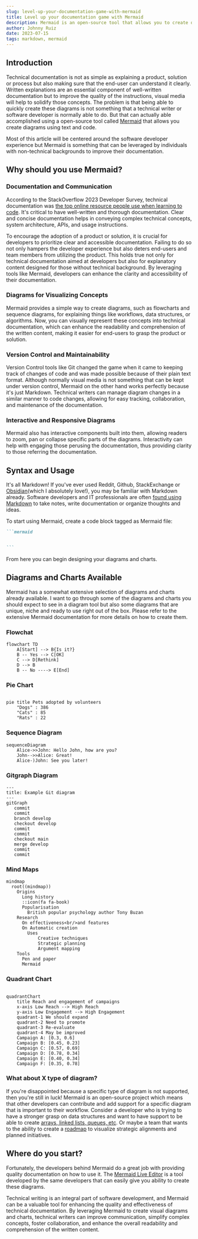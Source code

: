 ```yaml
---
slug: level-up-your-documentation-game-with-mermaid
title: Level up your documentation game with Mermaid
description: Mermaid is an open-source tool that allows you to create diagrams using text and code. This article will go over why you should use Mermaid, how to use it and the diagrams and charts available.
author: Johnny Ruiz
date: 2023-07-15
tags: markdown, mermaid
---
```


## Introduction

Technical documentation is not as simple as explaining a product, solution or process but also making sure that the end-user can understand it clearly. Written explanations are an essential component of well-written documentation but to improve the quality of the instructions, visual media will help to solidify those concepts. The problem is that being able to quickly create these diagrams is not something that a technical writer or software developer is normally able to do. But that can actually able accomplished using a open-source tool called [Mermaid](https://mermaid.js.org/) that allows you create diagrams using text and code.

Most of this article will be centered around the software developer experience but Mermaid is something that can be leveraged by individuals with non-technical backgrounds to improve their documentation.

## Why should you use Mermaid?

### Documentation and Communication

According to the StackOverflow 2023 Developer Survey, technical documentation was [the top online resource people use when learning to code](https://survey.stackoverflow.co/2023/#section-learning-to-code-online-resources-to-learn-how-to-code). It's critical to have well-written and thorough documentation. Clear and concise documentation helps in conveying complex technical concepts, system architecture, APIs, and usage instructions.

To encourage the adoption of a product or solution, it is crucial for developers to prioritize clear and accessible documentation. Failing to do so not only hampers the developer experience but also deters end-users and team members from utilizing the product. This holds true not only for technical documentation aimed at developers but also for explanatory content designed for those without technical background. By leveraging tools like Mermaid, developers can enhance the clarity and accessibility of their documentation.

### Diagrams for Visualizing Concepts

Mermaid provides a simple way to create diagrams, such as flowcharts and sequence diagrams, for explaining things like workflows, data structures, or algorithms. Now, you can visually represent these concepts into technical documentation, which can enhance the readability and comprehension of the written content, making it easier for end-users to grasp the product or solution.

### Version Control and Maintainability

Version Control tools like Git changed the game when it came to keeping track of changes of code and was made possible because of their plain text format. Although normally visual media is not something that can be kept under version control, Mermaid on the other hand works perfectly because it's just Markdown. Technical writers can manage diagram changes in a similar manner to code changes, allowing for easy tracking, collaboration, and maintenance of the documentation.

### Interactive and Responsive Diagrams

Mermaid also has interactive components built into them, allowing readers to zoom, pan or collapse specific parts of the diagrams. Interactivity can help with engaging those perusing the documentation, thus providing clarity to those referring the documentation.

## Syntax and Usage

It's all Markdown! If you've ever used Reddit, Github, StackExchange or [Obsidian](https://obsidian.md/)(which I absolutely love!), you may be familiar with Markdown already. Software developers and IT professionals are often [found using Markdown](https://survey.stackoverflow.co/2023/#section-most-popular-technologies-asynchronous-tools) to take notes, write documentation or organize thoughts and ideas.

To start using Mermaid, create a code block tagged as Mermaid file:

````markdown
```mermaid


```
````

From here you can begin designing your diagrams and charts.

## Diagrams and Charts Available

Mermaid has a somewhat extensive selection of diagrams and charts already available. I want to go through some of the diagrams and charts you should expect to see in a diagram tool but also some diagrams that are unique, niche and ready to use right out of the box. Please refer to the extensive Mermaid documentation for more details on how to create them.

### Flowchat

```mermaid
flowchart TD
    A[Start] --> B{Is it?}
    B -- Yes --> C[OK]
    C --> D[Rethink]
    D --> B
    B -- No ----> E[End]
```

### Pie Chart

```mermaid

pie title Pets adopted by volunteers
    "Dogs" : 386
    "Cats" : 85
    "Rats" : 22

```

### Sequence Diagram

```mermaid
sequenceDiagram
    Alice->>John: Hello John, how are you?
    John-->>Alice: Great!
    Alice-)John: See you later!
```

### Gitgraph Diagram

```mermaid
---
title: Example Git diagram
---
gitGraph
   commit
   commit
   branch develop
   checkout develop
   commit
   commit
   checkout main
   merge develop
   commit
   commit
```

### Mind Maps

```mermaid
mindmap
  root((mindmap))
    Origins
      Long history
      ::icon(fa fa-book)
      Popularisation
        British popular psychology author Tony Buzan
    Research
      On effectiveness<br/>and features
      On Automatic creation
        Uses
            Creative techniques
            Strategic planning
            Argument mapping
    Tools
      Pen and paper
      Mermaid
```

### Quadrant Chart

```mermaid

quadrantChart
    title Reach and engagement of campaigns
    x-axis Low Reach --> High Reach
    y-axis Low Engagement --> High Engagement
    quadrant-1 We should expand
    quadrant-2 Need to promote
    quadrant-3 Re-evaluate
    quadrant-4 May be improved
    Campaign A: [0.3, 0.6]
    Campaign B: [0.45, 0.23]
    Campaign C: [0.57, 0.69]
    Campaign D: [0.78, 0.34]
    Campaign E: [0.40, 0.34]
    Campaign F: [0.35, 0.78]

```

### What about X type of diagram?

If you're disappointed because a specific type of diagram is not supported, then you're still in luck! Mermaid is an open-source project which means that other developers can contribute and add support for a specific diagram that is important to their workflow. Consider a developer who is trying to have a stronger grasp on data structures and want to have support to be able to create [arrays, linked lists, queues, etc](https://github.com/mermaid-js/mermaid/issues/1277). Or maybe a team that wants to the ability to create a [roadmap](https://github.com/mermaid-js/mermaid/issues/1762) to visualize strategic alignments and planned initiatives.

## Where do you start?

Fortunately, the developers behind Mermaid do a great job with providing quality documentation on how to use it. The [Mermaid Live Editor](https://mermaid.live/) is a tool developed by the same developers that can easily give you ability to create these diagrams.

Technical writing is an integral part of software development, and Mermaid can be a valuable tool for enhancing the quality and effectiveness of technical documentation. By leveraging Mermaid to create visual diagrams and charts, technical writers can improve communication, simplify complex concepts, foster collaboration, and enhance the overall readability and comprehension of the written content.
